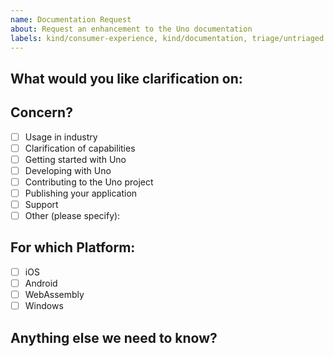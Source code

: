 ```yaml
---
name: Documentation Request
about: Request an enhancement to the Uno documentation
labels: kind/consumer-experience, kind/documentation, triage/untriaged
---
```


<!-- Please only use this template for submitting documentation requests -->

## What would you like clarification on:

## Concern?

- [ ] Usage in industry
- [ ] Clarification of capabilities
- [ ] Getting started with Uno
- [ ] Developing with Uno
- [ ] Contributing to the Uno project
- [ ] Publishing your application
- [ ] Support
- [ ] Other (please specify):

## For which Platform:

- [ ] iOS
- [ ] Android
- [ ] WebAssembly
- [ ] Windows

## Anything else we need to know?

<!-- We would love to know of any friction, apart from knowledge, that prevented you from sending in a pull-request -->

